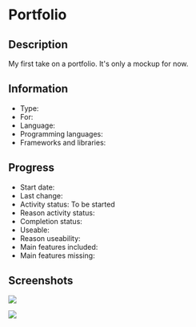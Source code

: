 # Portfolio
 
## Description
My first take on a portfolio.
It's only a mockup for now.


## Information
- Type: 
- For: 
- Language: 
- Programming languages: 
- Frameworks and libraries: 


## Progress
- Start date: 
- Last change: 
- Activity status: To be started
- Reason activity status: 
- Completion status: 
- Useable: 
- Reason useability: 
- Main features included: 
- Main features missing: 


## Screenshots
![](/Screenshots/.png)

![](/Screenshots/.png)
